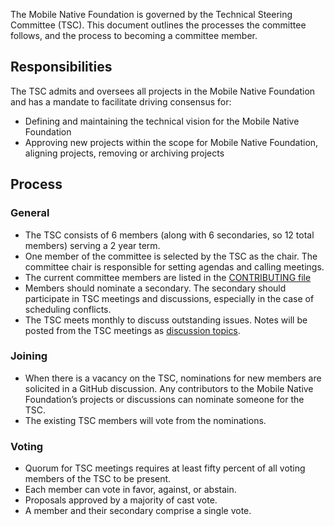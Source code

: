 The Mobile Native Foundation is governed by the Technical Steering
Committee (TSC). This document outlines the processes the committee
follows, and the process to becoming a committee member.

## Responsibilities

The TSC admits and oversees all projects in the Mobile Native Foundation
and has a mandate to facilitate driving consensus for:

- Defining and maintaining the technical vision for the Mobile Native
  Foundation
- Approving new projects within the scope for Mobile Native Foundation,
  aligning projects, removing or archiving projects

## Process

### General

- The TSC consists of 6 members (along with 6 secondaries, so 12 total
  members) serving a 2 year term.
- One member of the committee is selected by the TSC as the chair. The
  committee chair is responsible for setting agendas and calling
  meetings.
- The current committee members are listed in the [CONTRIBUTING
  file](https://github.com/MobileNativeFoundation/foundation/blob/main/CONTRIBUTING)
- Members should nominate a secondary. The secondary should participate
  in TSC meetings and discussions, especially in the case of scheduling
  conflicts.
- The TSC meets monthly to discuss outstanding issues. Notes will be
  posted from the TSC meetings as [discussion
  topics](https://github.com/MobileNativeFoundation/discussions/discussions/).

### Joining

- When there is a vacancy on the TSC, nominations for new members are
  solicited in a GitHub discussion. Any contributors to the Mobile
  Native Foundation’s projects or discussions can nominate someone for
  the TSC.
- The existing TSC members will vote from the nominations.

### Voting

- Quorum for TSC meetings requires at least fifty percent of all voting
  members of the TSC to be present.
- Each member can vote in favor, against, or abstain.
- Proposals approved by a majority of cast vote.
- A member and their secondary comprise a single vote.
